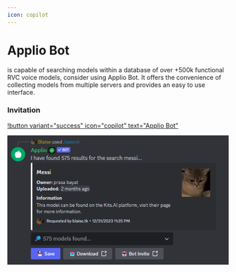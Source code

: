 ```yaml
---
icon: copilot
---
```


# Applio Bot

is capable of searching models within a database of over +500k functional RVC voice models, consider using Applio Bot. It offers the convenience of collecting models from multiple servers and provides an easy to use interface.

### Invitation


[!button variant="success" icon="copilot" text="Applio Bot"](https://discord.com/oauth2/authorize?client_id=1144714449563955302&permissions=2147871809&scope=bot)
 
![](../assets/Bot_Applio.png)
